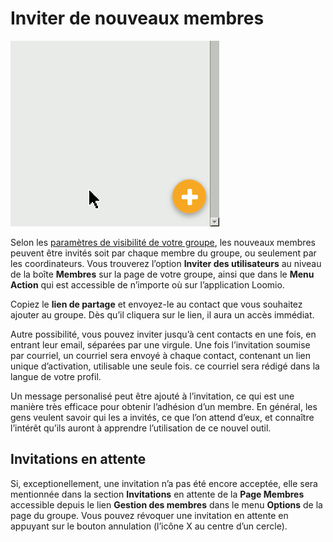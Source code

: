# Inviter de nouveaux membres

<img class="screenshot" alt="Menu actions" src="action_menu.gif" />

Selon les [paramètres de visibilité de votre groupe](group_settings.html), les nouveaux membres peuvent être invités soit par chaque membre du groupe, ou seulement par les coordinateurs. Vous trouverez l‎‎’option **Inviter des utilisateurs** au niveau de la boîte **Membres** sur la page de votre groupe, ainsi que dans le **Menu Action** qui est accessible de n‎‎’importe où sur l‎‎’application Loomio.

Copiez le **lien de partage** et envoyez-le au contact que vous souhaitez ajouter au groupe. Dès qu‎‎’il cliquera sur le lien, il aura un accès immédiat.

Autre possibilité, vous pouvez inviter jusqu‎‎’à cent contacts en une fois, en entrant leur email, séparées par une virgule. Une fois l‎‎’invitation soumise par courriel, un courriel sera envoyé à chaque contact, contenant un lien unique d‎‎’activation, utilisable une seule fois. ce courriel sera rédigé dans la langue de votre profil.

Un message personalisé peut être ajouté à l‎‎’invitation, ce qui est une manière très efficace pour obtenir l‎‎’adhésion d‎‎’un membre. En général, les gens veulent savoir qui les a invités, ce que l‎‎’on attend d‎‎’eux, et connaître l‎‎’intérêt qu‎‎’ils auront à apprendre l‎‎’utilisation de ce nouvel outil.

## Invitations en attente

Si, exceptionellement, une invitation n‎‎’a pas été encore acceptée, elle sera mentionnée dans la section **Invitations** en attente de la **Page Membres** accessible depuis le lien **Gestion des membres** dans le menu **Options** de la page du groupe. Vous pouvez révoquer une invitation en attente en appuyant sur le bouton annulation (l‎‎’icône X au centre d‎‎’un cercle).
